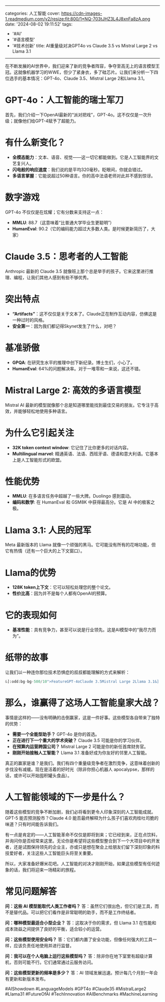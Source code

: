 
---
categories: 人工智能
cover: https://cdn-images-1.readmedium.com/v2/resize:fit:800/1*NQ-703tJHZ3L4J8xnFa8zA.png
date: '2024-08-02 19:11:52'
tags:
  - '#AI'
  - '#语言模型'
  - '#技术创新'
title: AI重量级对决GPT4o vs Claude 3.5 vs Mistral Large 2 vs Llama 3.1

---




在不断发展的AI世界中，我们迎来了新的竞争者阵容，争夺至高无上的语言模型王冠。这就像机器学习的WWE，但少了紧身衣，多了硅芯片。让我们来分析一下四位选手的基本情况：GPT-4o、Claude 3.5、Mistral Large 2和Llama 3.1。

# GPT-4o：人工智能的瑞士军刀

首先，我们介绍一下OpenAI最新的“派对把戏”，GPT-4o。这不仅仅是一次升级；就像他们给GPT-4赋予了超能力。

# 有什么新变化？

* **全模态能力**：文本、语音、视觉——这一切它都能做到。它是人工智能界的文艺复兴人。
* **闪电般的响应速度**：我们说的是平均320毫秒。眨眼间，你就会错过。
* **多语言掌握**：它能说超过50种语言。你的高中法语老师对此并不感到惊讶。

# 数字游戏

GPT-4o 不仅仅是在炫耀；它有分数来支持这一点：

* **MMLU**: 88.7（这意味着“比普通大学毕业生更聪明”）
* **HumanEval**: 90.2（它的编码能力超过大多数人类。是时候更新简历了，大家）

# Claude 3.5：思考者的人工智能

Anthropic 最新的 Claude 3.5 就像班上那个总是举手的孩子。它来这里进行推理、编程，让我们其他人感到有些不够优秀。

# 突出特点

* **“Artifacts”**：这不仅仅是关于文本了。Claude正在制作互动内容，仿佛这是一种过时的风格。
* **安全第一**：因为我们都记得Skynet发生了什么，对吧？

# 基准骄傲

* **GPQA**: 在研究生水平的推理中创下新纪录。博士生们，小心了。
* **HumanEval**: 64%的问题解决率。对于一堆零和一来说，这还不错。

# Mistral Large 2: 高效的多语言模型

Mistral AI 最新的模型就像那个总是知道哪里能找到最佳交易的朋友。它专注于高效，并能够轻松地使用多种语言。

# 为什么它引起关注

* **32K token context window**: 它记住了比你更多的对话内容。
* **Multilingual marvel**: 精通英语、法语、西班牙语、德语和意大利语。它基本上是人工智能形式的欧盟。

# 性能优势

* **MMLU**: 在多语言任务中超越了一些大牌。Duolingo 感到震动。
* **编码和数学**: 在 HumanEval 和 GSM8K 中获得最高分。它是 AI 中的极客之极。

# Llama 3.1: 人民的冠军

Meta 最新版本的 Llama 就像一个顽强的黑马。它可能没有所有的花哨功能，但它有热情（还有一个巨大的上下文窗口）。

# Llama的优势

* **128K token上下文**：它可以轻松处理您的整个论文。
* **性价比高**：因为并不是每个人都有OpenAI的预算。

# 它的表现如何

* **基准性能**：具有竞争力，甚至可以说是行业领先。这是AI模型中的“我尽力而为”。

# 纸带的故事

让我们以一种连你那位技术恐惧症的叔叔都能理解的方式来解析：

```python
&]:odd:bg-bg-500/10">FeatureGPT-4oClaude 3.5Mistral Large 2Llama 3.1&]:odd:bg-bg-500/10">Party TrickDoes it allThinks hardSpeaks many tonguesBudget-friendly&]:odd:bg-bg-500/10">Context Window¯_(ツ)_/¯200K tokens32K tokens128K tokens&]:odd:bg-bg-500/10">Best AtEverythingReasoningEfficiencyNot breaking the bank&]:odd:bg-bg-500/10">Release DateLate 20232024July 2024July 2024
```

# 那么，谁赢得了这场人工智能皇家大战？

事情是这样的——没有明确的击倒赢家，这是一件好事。这些模型各自带来了独特的优势：

* **需要一个全能型助手？** GPT-4o 是你的首选。
* **正在进行下一个重大的学术突破？** Claude 3.5 可能是你的学习伙伴。
* **在预算内运营跨国公司？** Mistral Large 2 可能是你的新任首席财务官。
* **刚刚开始接触人工智能？** Llama 3.1 准备好成为你友好的邻里人工智能。

真正的赢家是谁？是我们。我们有四个重量级竞争者在激烈竞争，这意味着创新的步伐没有减缓。现在是活着的好时光（除非你担心机器人 apocalypse，那样的话，或许可以开始囤积罐头食品）。

# 人工智能领域的下一步是什么？

随着这些模型的竞争不断加剧，我们必将看到更令人印象深刻的人工智能成就。GPT-5 能否预测股市？Claude 4.0 能否最终解释为什么孩子们喜欢肉桂吐司脆的味道？只有时间能告诉我们。

有一点是肯定的——人工智能革命不仅仅是即将到来；它已经到来，正在点饮料，并询问你是否经常来这里。无论你是希望将这些模型整合到下一个大项目中的开发者，还是试图保持领先的企业主，亦或只是想在聚会上给朋友们留下深刻印象的科技爱好者，关注这些人工智能巨头将至关重要。

所以，大家准备好爆米花吧。人工智能的对决才刚刚开始，如果这些模型有任何迹象的话，我们将迎来一场精彩的旅程。

# 常见问题解答

**问：这些 AI 模型能取代人类工作者吗？** 答：虽然它们很出色，但它们是工具，而不是替代品。可以把它们看作是非常聪明的助手，而不是工作终结者。

**问：哪种模型最适合小型企业？** 答：这取决于你的需求，但 Llama 3.1 在性能和成本效益之间提供了良好的平衡，适合较小的运营。

**问：这些模型使用安全吗？** 答：它们都内置了安全功能，但像任何强大的工具一样，应该负责任地使用并进行监督。

**问：我可以在个人电脑上运行这些模型吗？** 答：除非你在地下室里有超级计算机，否则可能不行。它们通常通过云服务访问。

**问：这些模型更新的频率是多少？** 答：AI 领域发展迅速。预计每几个月到一年会有更新和新版本发布。

#AIShowdown #LanguageModels #GPT4o #Claude35 #MistralLarge2 #Llama31 #FutureOfAI #TechInnovation #AIBenchmarks #MachineLearning
